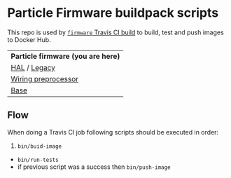# Particle Firmware buildpack scripts

This repo is used by [`firmware` Travis CI build](https://travis-ci.org/spark/firmware) to build, test and push images to Docker Hub.

| |
|-|
|  **Particle firmware (you are here)**  |
| [HAL](https://github.com/spark/buildpack-hal) / [Legacy](https://github.com/spark/buildpack-0.3.x)   |
| [Wiring preprocessor](https://github.com/spark/buildpack-arduino-preprocessor) |
| [Base](https://github.com/spark/buildpack-base) |

## Flow

When doing a Travis CI job following scripts should be executed in order:

1. `bin/buid-image`
* `bin/run-tests`
* if previous script was a success then `bin/push-image`
